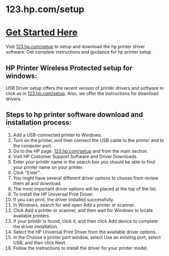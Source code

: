 # 123.hp.com/setup

#  [Get Started Here](http://hp123-setup.s3-website-us-west-1.amazonaws.com)

Visit [123.hp.com/setup](https://httpsetup.github.io) to setup and download the hp printer driver software. Get complete instructions and guidance for hp printer setup.


## HP Printer Wireless Protected setup for windows:

USB Driver setup offers the recent version of prìntẽr drivers and software in click as in [123.hp.com/setup](https://httpsetup.github.io). Also, we offer the instructions for download drivers.



## Steps to hp printer software download and installation process:

1. Add a USB-connected printer to Windows.
2. Turn on the printer, and then connect the USB cable to the printer and to the computer port.
3. Go to the HP page: [123.hp.com/setup](https://httpsetup.github.io) and from the main section.
4. Visit HP Customer Support Software and Driver Downloads.
5. Enter your prìntẽr name in the search box you should be able to find your printer name on your printer.
6. Click "Enter".
7. You might have several different driver options to choose from review them all and download.
8. The most important driver options will be placed at the top of the list.
9. To install the HP Universal Print Driver.
10. If you can print, the driver installed successfully.
11. In Windows, search for and open Add a printer or scanner.
12. Click Add a printer or scanner, and then wait for Windows to locate available printers.
13. If your prìntẽr is found, click it, and then click Add device to complete the driver installation.
14. Select the HP Universal Print Driver from the available driver options.
15. In the Choose a printer port window, select Use an existing port, select USB, and then click Next.
16. Follow the instructions to install the driver for your printer model.


